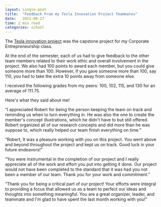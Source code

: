 ```yaml
---
layout: single-post
title:  "Feedback From my Tesla Innovation Project Teammates"
date:   2021-08-27
time: 2 min read
categories: school
---
```



The [Tesla innovation project](/tesla-innovation-project) was the capstone project for my Corporate Entrepreneurship class.

At the end of the semester, each of us had to give feedback to the other team members related to their work ethic and overall involvement in the project. We also had 100 points to award each member, but you could give someone more than 100. However, if you gave someone more than 100, say 110, you had to take the extra 10 points away from someone else.

I received the following grades from my peers:  100, 102, 115, and 130 for an average of 111.75.

Here's what they said about me!

“I appreciated Robert for being the person keeping the team on track and reminding us when to turn everything in. He was also the one to create the member's concept illustrations, which he didn't have to but still offered. Robert organized all of our research concepts and did more than he was suppose to, which really helped our team finish everything on time.”

“Robert, It was a pleasure working with you on this project. You went above and beyond throughout the project and kept us on track. Good luck in your future endeavors!”

“You were instrumental in the completion of our project and I really appreciate all of the work and effort you put into getting it done. Our project would not have been completed to the standard that it was had you not been a member of our team. Thank you for your work and commitment.”

“Thank you for being a critical part of our project! Your efforts were integral to providing a focus that allowed us as a team to perfect our ideas and thoughts into something meaningful. You are a great organizer, leader, and teammate and I'm glad to have spent the last month working with you!”
